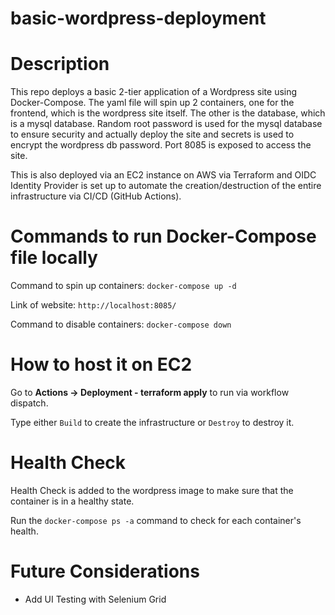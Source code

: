 # basic-wordpress-deployment

<h1>Description</h1>

This repo deploys a basic 2-tier application of a Wordpress site using Docker-Compose. The yaml file will spin up 2 containers, one for the frontend, which is the wordpress site itself. The other is the database, which is a mysql database. Random root password is used for the mysql database to ensure security and actually deploy the site and secrets is used to encrypt the wordpress db password. Port 8085 is exposed to access the site. 

This is also deployed via an EC2 instance on AWS via Terraform and OIDC Identity Provider is set up to automate the creation/destruction of the entire infrastructure via CI/CD (GitHub Actions).

<h1> Commands to run Docker-Compose file locally</h1>

Command to spin up containers: `docker-compose up -d`

Link of website: `http://localhost:8085/`

Command to disable containers: `docker-compose down`

<h1>How to host it on EC2</h1>

Go to <b>Actions -> Deployment - terraform apply</b> to run via workflow dispatch. 

Type either `Build` to create the infrastructure or `Destroy` to destroy it.

<h1>Health Check</h1>

Health Check is added to the wordpress image to make sure that the container is in a healthy state.

Run the `docker-compose ps -a` command to check for each container's health.

<h1>Future Considerations</h1>

- Add UI Testing with Selenium Grid
